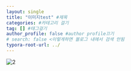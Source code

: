 ```yaml
---
layout: single
title: "이미지test" #제목
categories: #카테고리 걸기
tag: [] #태그걸기
author_profile: false #author profile끄기
# search: false <이렇게하면 블로그 내에서 검색 안됨
typora-root-url: ../
---
```


![2](/images/2023-04-17-01/images.png)
